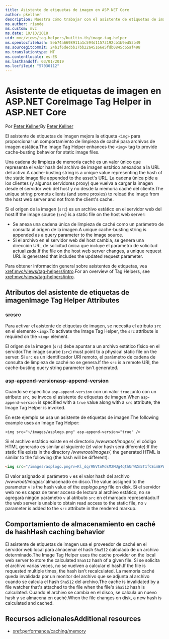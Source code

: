 ```yaml
---
title: Asistente de etiquetas de imagen en ASP.NET Core
author: pkellner
description: Muestra cómo trabajar con el asistente de etiquetas de imagen.
ms.author: riande
ms.custom: mvc
ms.date: 10/10/2018
uid: mvc/views/tag-helpers/builtin-th/image-tag-helper
ms.openlocfilehash: 5eb74a6698911a1c594d11573192cb1b9ed53b49
ms.sourcegitcommit: 24b1f6decbb17bb22a45166e5fdb0845c65af498
ms.translationtype: MT
ms.contentlocale: es-ES
ms.lasthandoff: 03/01/2019
ms.locfileid: "57030112"
---
```

# <a name="image-tag-helper-in-aspnet-core"></a><span data-ttu-id="5db7e-103">Asistente de etiquetas de imagen en ASP.NET Core</span><span class="sxs-lookup"><span data-stu-id="5db7e-103">Image Tag Helper in ASP.NET Core</span></span>

<span data-ttu-id="5db7e-104">Por [Peter Kellner](http://peterkellner.net)</span><span class="sxs-lookup"><span data-stu-id="5db7e-104">By [Peter Kellner](http://peterkellner.net)</span></span>

<span data-ttu-id="5db7e-105">El asistente de etiquetas de imagen mejora la etiqueta `<img>` para proporcionar un comportamiento de limpieza de caché para archivos de imagen estática.</span><span class="sxs-lookup"><span data-stu-id="5db7e-105">The Image Tag Helper enhances the `<img>` tag to provide cache-busting behavior for static image files.</span></span>

<span data-ttu-id="5db7e-106">Una cadena de limpieza de memoria caché es un valor único que representa el valor hash del archivo de imagen estático anexados a la URL del activo.</span><span class="sxs-lookup"><span data-stu-id="5db7e-106">A cache-busting string is a unique value representing the hash of the static image file appended to the asset's URL.</span></span> <span data-ttu-id="5db7e-107">La cadena única pide a los clientes (y algunos servidores proxy) que vuelva a cargar la imagen desde el servidor web del host y no desde la memoria caché del cliente.</span><span class="sxs-lookup"><span data-stu-id="5db7e-107">The unique string prompts clients (and some proxies) to reload the image from the host web server and not from the client's cache.</span></span>

<span data-ttu-id="5db7e-108">Si el origen de la imagen (`src`) es un archivo estático en el servidor web del host:</span><span class="sxs-lookup"><span data-stu-id="5db7e-108">If the image source (`src`) is a static file on the host web server:</span></span>

* <span data-ttu-id="5db7e-109">Se anexa una cadena única de limpieza de caché como un parámetro de consulta al origen de la imagen.</span><span class="sxs-lookup"><span data-stu-id="5db7e-109">A unique cache-busting string is appended as a query parameter to the image source.</span></span>
* <span data-ttu-id="5db7e-110">Si el archivo en el servidor web del host cambia, se genera una dirección URL de solicitud única que incluye el parámetro de solicitud actualizada.</span><span class="sxs-lookup"><span data-stu-id="5db7e-110">If the file on the host web server changes, a unique request URL is generated that includes the updated request parameter.</span></span>

<span data-ttu-id="5db7e-111">Para obtener información general sobre asistentes de etiquetas, vea <xref:mvc/views/tag-helpers/intro>.</span><span class="sxs-lookup"><span data-stu-id="5db7e-111">For an overview of Tag Helpers, see <xref:mvc/views/tag-helpers/intro>.</span></span>

## <a name="image-tag-helper-attributes"></a><span data-ttu-id="5db7e-112">Atributos del asistente de etiquetas de imagen</span><span class="sxs-lookup"><span data-stu-id="5db7e-112">Image Tag Helper Attributes</span></span>

### <a name="src"></a><span data-ttu-id="5db7e-113">src</span><span class="sxs-lookup"><span data-stu-id="5db7e-113">src</span></span>

<span data-ttu-id="5db7e-114">Para activar el asistente de etiquetas de imagen, se necesita el atributo `src` en el elemento `<img>`.</span><span class="sxs-lookup"><span data-stu-id="5db7e-114">To activate the Image Tag Helper, the `src` attribute is required on the `<img>` element.</span></span>

<span data-ttu-id="5db7e-115">El origen de la imagen (`src`) debe apuntar a un archivo estático físico en el servidor.</span><span class="sxs-lookup"><span data-stu-id="5db7e-115">The image source (`src`) must point to a physical static file on the server.</span></span> <span data-ttu-id="5db7e-116">Si `src` es un identificador URI remoto, el parámetro de cadena de consulta de limpieza de caché no se genera.</span><span class="sxs-lookup"><span data-stu-id="5db7e-116">If the `src` is a remote URI, the cache-busting query string parameter isn't generated.</span></span>

### <a name="asp-append-version"></a><span data-ttu-id="5db7e-117">asp-append-version</span><span class="sxs-lookup"><span data-stu-id="5db7e-117">asp-append-version</span></span>

<span data-ttu-id="5db7e-118">Cuando se especifica `asp-append-version` con un valor `true` junto con un atributo `src`, se invoca el asistente de etiquetas de imagen.</span><span class="sxs-lookup"><span data-stu-id="5db7e-118">When `asp-append-version` is specified with a `true` value along with a `src` attribute, the Image Tag Helper is invoked.</span></span>

<span data-ttu-id="5db7e-119">En este ejemplo se usa un asistente de etiquetas de imagen:</span><span class="sxs-lookup"><span data-stu-id="5db7e-119">The following example uses an Image Tag Helper:</span></span>

```cshtml
<img src="~/images/asplogo.png" asp-append-version="true" />
```

<span data-ttu-id="5db7e-120">Si el archivo estático existe en el directorio */wwwroot/images/*, el código HTML generado es similar al siguiente (el valor hash será diferente):</span><span class="sxs-lookup"><span data-stu-id="5db7e-120">If the static file exists in the directory */wwwroot/images/*, the generated HTML is similar to the following (the hash will be different):</span></span>

```html
<img src="/images/asplogo.png?v=Kl_dqr9NVtnMdsM2MUg4qthUnWZm5T1fCEimBPWDNgM" />
```

<span data-ttu-id="5db7e-121">El valor asignado al parámetro `v` es el valor hash del archivo */wwwroot/images/* almacenado en disco.</span><span class="sxs-lookup"><span data-stu-id="5db7e-121">The value assigned to the parameter `v` is the hash value of the *asplogo.png* file on disk.</span></span> <span data-ttu-id="5db7e-122">Si el servidor web no es capaz de tener acceso de lectura al archivo estático, no se agregará ningún parámetro `v` al atributo `src` en el marcado representado.</span><span class="sxs-lookup"><span data-stu-id="5db7e-122">If the web server is unable to obtain read access to the static file, no `v` parameter is added to the `src` attribute in the rendered markup.</span></span>

## <a name="hash-caching-behavior"></a><span data-ttu-id="5db7e-123">Comportamiento de almacenamiento en caché de hash</span><span class="sxs-lookup"><span data-stu-id="5db7e-123">Hash caching behavior</span></span>

<span data-ttu-id="5db7e-124">El asistente de etiquetas de imagen usa el proveedor de caché en el servidor web local para almacenar el hash `Sha512` calculado de un archivo determinado.</span><span class="sxs-lookup"><span data-stu-id="5db7e-124">The Image Tag Helper uses the cache provider on the local web server to store the calculated `Sha512` hash of a given file.</span></span> <span data-ttu-id="5db7e-125">Si se solicita el archivo varias veces, no se vuelven a calcular el hash.</span><span class="sxs-lookup"><span data-stu-id="5db7e-125">If the file is requested multiple times, the hash isn't recalculated.</span></span> <span data-ttu-id="5db7e-126">La memoria caché queda invalidada por un monitor del archivo que se adjunta al archivo cuando se calcula el hash `Sha512` del archivo.</span><span class="sxs-lookup"><span data-stu-id="5db7e-126">The cache is invalidated by a file watcher that's attached to the file when the file's `Sha512` hash is calculated.</span></span> <span data-ttu-id="5db7e-127">Cuando el archivo se cambia en el disco, se calcula un nuevo hash y se almacena en caché.</span><span class="sxs-lookup"><span data-stu-id="5db7e-127">When the file changes on disk, a new hash is calculated and cached.</span></span>

## <a name="additional-resources"></a><span data-ttu-id="5db7e-128">Recursos adicionales</span><span class="sxs-lookup"><span data-stu-id="5db7e-128">Additional resources</span></span>

* <xref:performance/caching/memory>
